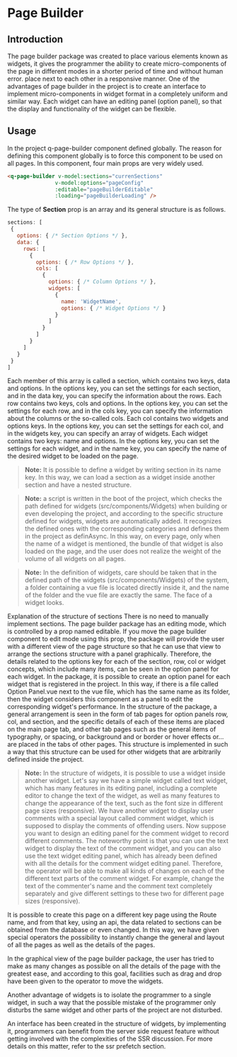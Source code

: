 # Page Builder

## Introduction

The page builder package was created to place various elements known as widgets, it gives the programmer the ability to create micro-components of the page in different modes in a shorter period of time and without human error. place next to each other in a responsive manner.
One of the advantages of page builder in the project is to create an interface to implement micro-components in widget format in a completely uniform and similar way.
Each widget can have an editing panel (option panel), so that the display and functionality of the widget can be flexible.

## Usage
In the project q-page-builder component defined globally. The reason for defining this component globally is to force this component to be used on all pages. In this component, four main props are very widely used.

```html
<q-page-builder v-model:sections="currenSections"
               v-model:options="pageConfig"
               :editable="pageBuilderEditable"
               :loading="pageBuilderLoading" />
```
The type of  **Section** prop is an array and its general structure is as follows.
```javascript
sections: [
 {
   options: { /* Section Options */ },
   data: {
     rows: [
       {
         options: { /* Row Options */ },
         cols: [
           {
             options: { /* Column Options */ },
             widgets: [
               {
                 name: 'WidgetName',
                 options: { /* Widget Options */ }
               }
             ]
           }
         ]
       }
     ]
   }
 }
]
```

Each member of this array is called a section, which contains two keys, data and options. In the options key, you can set the settings for each section, and in the data key, you can specify the information about the rows.
Each row contains two keys, cols and options. In the options key, you can set the settings for each row, and in the cols key, you can specify the information about the columns or the so-called cols.
Each col contains two widgets and options keys. In the options key, you can set the settings for each col, and in the widgets key, you can specify an array of widgets.
Each widget contains two keys: name and options. In the options key, you can set the settings for each widget, and in the name key, you can specify the name of the desired widget to be loaded on the page.

> **Note:** It is possible to define a widget by writing section in its name key. In this way, we can load a section as a widget inside another section and have a nested structure.

> **Note:** a script is written in the boot of the project, which checks the path defined for widgets (src/components/Widgets) when building or even developing the project, and according to the specific structure defined for widgets, widgets are automatically added. It recognizes the defined ones with the corresponding categories and defines them in the project as definAsync. In this way, on every page, only when the name of a widget is mentioned, the bundle of that widget is also loaded on the page, and the user does not realize the weight of the volume of all widgets on all pages.

> **Note:** In the definition of widgets, care should be taken that in the defined path of the widgets (src/components/Widgets) of the system, a folder containing a vue file is located directly inside it, and the name of the folder and the vue file are exactly the same. The face of a widget looks.

Explanation of the structure of sections
There is no need to manually implement sections. The page builder package has an editing mode, which is controlled by a prop named editable. If you move the page builder component to edit mode using this prop, the package will provide the user with a different view of the page structure so that he can use that view to arrange the sections structure with a panel graphically.
Therefore, the details related to the options key for each of the section, row, col or widget concepts, which include many items, can be seen in the option panel for each widget.
In the package, it is possible to create an option panel for each widget that is registered in the project. In this way, if there is a file called Option Panel.vue next to the vue file, which has the same name as its folder, then the widget considers this component as a panel to edit the corresponding widget's performance.
In the structure of the package, a general arrangement is seen in the form of tab pages for option panels row, col, and section, and the specific details of each of these items are placed on the main page tab, and other tab pages such as the general items of typography, or spacing, or background and or border or hover effects or... are placed in the tabs of other pages.
This structure is implemented in such a way that this structure can be used for other widgets that are arbitrarily defined inside the project.

> **Note:** In the structure of widgets, it is possible to use a widget inside another widget. Let's say we have a simple widget called text widget, which has many features in its editing panel, including a complete editor to change the text of the widget, as well as many features to change the appearance of the text, such as the font size in different page sizes (responsive). We have another widget to display user comments with a special layout called comment widget, which is supposed to display the comments of offending users. Now suppose you want to design an editing panel for the comment widget to record different comments. The noteworthy point is that you can use the text widget to display the text of the comment widget, and you can also use the text widget editing panel, which has already been defined with all the details for the comment widget editing panel. Therefore, the operator will be able to make all kinds of changes on each of the different text parts of the comment widget. For example, change the text of the commenter's name and the comment text completely separately and give different settings to these two for different page sizes (responsive).

It is possible to create this page on a different key page using the Route name, and from that key, using an api, the data related to sections can be obtained from the database or even changed.
In this way, we have given special operators the possibility to instantly change the general and layout of all the pages as well as the details of the pages.

In the graphical view of the page builder package, the user has tried to make as many changes as possible on all the details of the page with the greatest ease, and according to this goal, facilities such as drag and drop have been given to the operator to move the widgets.

Another advantage of widgets is to isolate the programmer to a single widget, in such a way that the possible mistake of the programmer only disturbs the same widget and other parts of the project are not disturbed.

An interface has been created in the structure of widgets, by implementing it, programmers can benefit from the server side request feature without getting involved with the complexities of the SSR discussion. For more details on this matter, refer to the ssr prefetch section.

